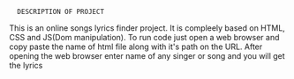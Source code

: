      DESCRIPTION OF PROJECT

This is an online songs lyrics finder project.
It is compleely based on HTML, CSS and JS(Dom manipulation).
To run code just open a web browser and copy paste the name of html file along with it's path on the URL.
After opening the web browser enter name of any singer or song and you will get the lyrics
